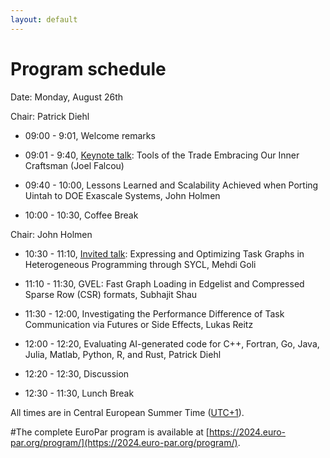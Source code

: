 ```yaml
---
layout: default
---
```


# Program schedule

Date: Monday, August 26th

Chair: Patrick Diehl

* 09:00 - 9:01, Welcome remarks
* 09:01 - 9:40, [Keynote talk](https://amte2024.github.io/keynote): Tools of the Trade Embracing Our Inner Craftsman (Joel Falcou)
* 09:40 - 10:00, Lessons Learned and Scalability Achieved when Porting Uintah to DOE Exascale Systems, John Holmen

* 10:00 - 10:30, Coffee Break

Chair: John Holmen

* 10:30 - 11:10, [Invited talk](https://amte2024.github.io/invited-talk): Expressing and Optimizing Task Graphs in Heterogeneous Programming through SYCL, Mehdi Goli
* 11:10 - 11:30, GVEL: Fast Graph Loading in Edgelist and Compressed Sparse Row (CSR) formats, Subhajit Shau
* 11:30 - 12:00, Investigating the Performance Difference of Task Communication via Futures or Side Effects, Lukas Reitz
* 12:00 - 12:20, Evaluating AI-generated code for C++, Fortran, Go, Java, Julia, Matlab, Python, R, and Rust, Patrick Diehl
* 12:20 - 12:30, Discussion

* 12:30 - 11:30, Lunch Break

All times are in Central European Summer Time ([UTC+1](https://www.timeanddate.com/worldclock/spain/madrid)).

#The complete EuroPar program is available at [https://2024.euro-par.org/program/](https://2024.euro-par.org/program/). 

